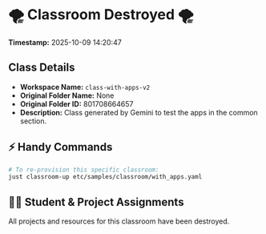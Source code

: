 # 🌪️ Classroom Destroyed 🌪️

**Timestamp:** 2025-10-09 14:20:47

## Class Details

- **Workspace Name:** `class-with-apps-v2`
- **Original Folder Name:** None
- **Original Folder ID:** 801708664657
- **Description:** Class generated by Gemini to test the apps in the common section.

## ⚡ Handy Commands

```bash
# To re-provision this specific classroom:
just classroom-up etc/samples/classroom/with_apps.yaml
```

## 🧑‍🎓 Student & Project Assignments

All projects and resources for this classroom have been destroyed.
